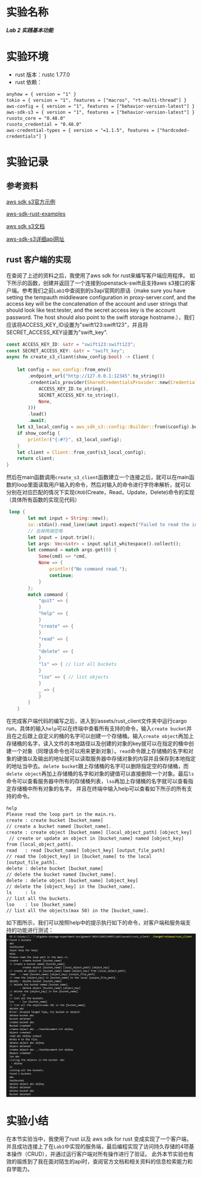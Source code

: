 # 实验名称 
***Lab 2 实践基本功能***

# 实验环境
- rust 版本：rustc 1.77.0 
- rust 依赖：
```
anyhow = { version = "1" }
tokio = { version = "1", features = ["macros", "rt-multi-thread"] }
aws-config = { version = "1", features = ["behavior-version-latest"] }
aws-sdk-s3 = { version = "1", features = ["behavior-version-latest"] }
rusoto_core = "0.48.0"
rusoto_credential = "0.48.0"
aws-credential-types = { version = "=1.1.5", features = ["hardcoded-credentials"] }
```
# 实验记录

## 参考资料
[aws sdk s3官方示例](https://docs.aws.amazon.com/zh_tw/sdk-for-rust/latest/dg/rust_s3_code_examples.html)

[aws-sdk-rust-examples](https://developer.qiniu.com/kodo/12572/aws-sdk-rust-examples)

[aws sdk s3文档](https://docs.rs/aws-sdk-s3/latest/aws_sdk_s3/)

[aws-sdk-s3详细api网址](https://docs.rs/aws-sdk-s3/latest/aws_sdk_s3/struct.Client.html#method.put_object)

## rust 客户端的实现
在查阅了上述的资料之后，我使用了aws sdk for rust来编写客户端应用程序。
如下所示的函数，创建并返回了一个连接到openstack-swift且支持aws s3接口的客户端。参考我们之前`Lab1`中查阅到的s3api官网的原话（make sure you have setting the tempauth middleware configuration in proxy-server.conf, and the access key will be the concatenation of the account and user strings that should look like test:tester, and the secret access key is the account password. The host should also point to the swift storage hostname.），我们应该将ACCESS_KEY_ID设置为"swift123:swift123"，并且将SECRET_ACCESS_KEY设置为"swift_key".
```rust
const ACCESS_KEY_ID: &str = "swift123:swift123";
const SECRET_ACCESS_KEY: &str = "swift_key";
async fn create_s3_client(show_config:bool) -> Client {
    
    let config = aws_config::from_env()
        .endpoint_url("http://127.0.0.1:12345".to_string())
        .credentials_provider(SharedCredentialsProvider::new(Credentials::from_keys(
            ACCESS_KEY_ID.to_string(),
            SECRET_ACCESS_KEY.to_string(),
            None,
        )))
        .load()
        .await;
    let s3_local_config = aws_sdk_s3::config::Builder::from(&config).build();
    if show_config {
        println!("{:#?}", s3_local_config);
    }
    let client = Client::from_conf(s3_local_config);
    return client;
}
```

然后在main函数调用`create_s3_client`函数建立一个连接之后，就可以在main函数的loop里面读取用户输入的命令，然后对输入的命令进行字符串解析，就可以分别在对应匹配的情况下实现`CRUD`(Create，Read，Update，Delete)命令的实现（具体所有函数的实现见代码）

```rust
 loop {
        let mut input = String::new();
        io::stdin().read_line(&mut input).expect("Failed to read the input!");
        // 去掉两端空格
        let input = input.trim();
        let args: Vec<&str> = input.split_whitespace().collect();
        let command = match args.get(0) {
            Some(cmd) => *cmd,
            None => {
                println!("No command read.");
                continue;
            }
        };
        match command {
            "quit" => {
            }
            "help" => {
            }
            "create" => {
            }
            "read" => { 
            }
            "delete" => {
            }
            "ls" => { // list all buckets
            }
            "lso" => { // list objects
            }
            _ => {
            }
        }
    }
```

在完成客户端代码的编写之后，进入到/assets/rust_client文件夹中运行cargo run，具体的输入`help`可以在终端中查看所有支持的命令，输入`create bucket`并且在之后跟上自定义的桶的名字可以创建一个存储桶。输入`create object`再加上存储桶的名字，读入文件的本地路径以及创建的对象的key就可以在指定的桶中创建一个对象（同理该命令也可以用来更新对象）。`read`命令跟上存储桶的名字和对象的键值以及输出的地址就可以读取服务器中存储对象的内容并且保存到本地指定的地址当中去。`delete bucket`跟上存储桶的名字可以删除指定空的存储桶，而`delete object`再加上存储桶的名字和对象的键值可以直接删除一个对象。最后`ls`命令可以查看服务器中所有的存储桶列表，`lso`再加上存储桶的名字就可以查看指定存储桶中所有对象的名字。
并且在终端中输入help可以查看如下所示的所有支持的命令。
```
help
Please read the loop part in the main.rs.
create : create bucket [bucket_name] 
// create a bucket named [bucket_name].
create : create object [bucket_name] [local_object_path] [object_key] 
 // create or update an object in [bucket_name] named [object_key] from [local_object_path].
read   : read [bucket_name] [object_key] [output_file_path] 
// read the [object_key] in [bucket_name] to the local [output_file_path].
delete : delete bucket [bucket_name] 
// delete the bucket named [bucket_name].
delete : delete object [bucket_name] [object_key] 
// delete the [object_key] in the [bucket_name].
ls     : ls 
// list all the buckets.
lso    : lso [bucket_name] 
// list all the objects(max 50) in the [bucket_name].
```

如下图所示，我们可以按照help中的提示执行如下的命令，对客户端和服务端支持的功能进行测试：
![](./figure/rust-client-test.png)

# 实验小结
在本节实验当中，我使用了rust 以及 aws sdk for rust 变成实现了一个客户端，并且成功连接上了在`Lab1`中实现的服务端，最后编程实现了访问持久存储的4项基本操作（CRUD），并通过运行客户端对所有操作进行了验证。
此外本节实验也有效的锻炼到了我在面对陌生的api时，查阅官方文档和相关资料的信息检索能力和自学能力。